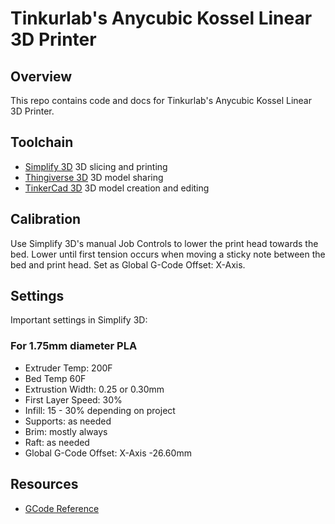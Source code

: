# Tinkurlab's Anycubic Kossel Linear 3D Printer

## Overview
This repo contains code and docs for Tinkurlab's Anycubic Kossel Linear 3D Printer.

## Toolchain

* [Simplify 3D](https://www.simplify3d.com/) 3D slicing and printing
* [Thingiverse 3D](https://www.thingiverse.com/) 3D model sharing
* [TinkerCad 3D](https://www.tinkercad.com/) 3D model creation and editing

## Calibration

Use Simplify 3D's manual Job Controls to lower the print head towards the bed.  Lower until first tension occurs when moving a sticky note between the bed and print head.  Set as Global G-Code Offset: X-Axis.

## Settings

Important settings in Simplify 3D:

### For 1.75mm diameter PLA
* Extruder Temp: 200F
* Bed Temp 60F
* Extrustion Width: 0.25 or 0.30mm
* First Layer Speed: 30%
* Infill: 15 - 30% depending on project
* Supports: as needed
* Brim: mostly always
* Raft: as needed
* Global G-Code Offset: X-Axis -26.60mm

## Resources

* [GCode Reference](http://reprap.org/wiki/G-code)
